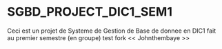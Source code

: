 # SGBD_PROJECT_DIC1_SEM1
Ceci est un projet de Systeme de Gestion de Base de donnee en DIC1 fait au premier semestre (en groupe)
test fork << Johnthembaye >>
